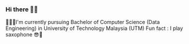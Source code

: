 ### Hi there 👋🏽

👩🏽‍🎓I'm currently pursuing Bachelor of Computer Science (Data Engineering) in University of Technology Malaysia (UTM)
Fun fact : I play saxophone 😎🎷
<!--
**harinisangaran/harinisangaran** is a ✨ _special_ ✨ repository because its `README.md` (this file) appears on your GitHub profile.

Here are some ideas to get you started:

- 🔭 I’m currently working on ...
- 🌱 I’m currently learning ...
- 👯 I’m looking to collaborate on ...
- 🤔 I’m looking for help with ...
- 💬 Ask me about ...
- 📫 How to reach me: ...
- 😄 Pronouns: ...
- ⚡ Fun fact: ...
-->
